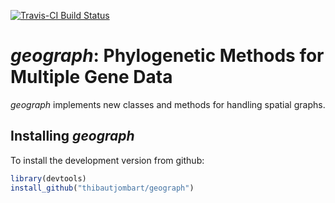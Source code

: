 [![Travis-CI Build Status](https://travis-ci.org/thibautjombart/geograph.svg?branch=master)](https://travis-ci.org/thibautjombart/geograph)



*geograph*: Phylogenetic Methods for Multiple Gene Data
=================================================
*geograph* implements new classes and methods for handling spatial graphs.


Installing *geograph*
-------------
To install the development version from github:

```r
library(devtools)
install_github("thibautjombart/geograph")
```

